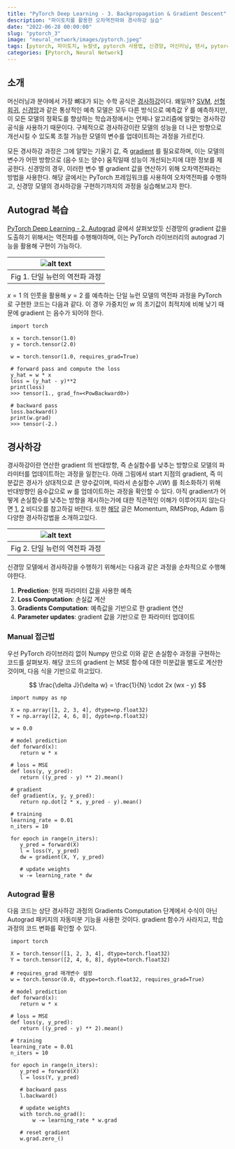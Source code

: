 ```yaml
---
title: "PyTorch Deep Learning - 3. Backpropagation & Gradient Descent"
description: "파이토치를 활용한 오차역전파와 경사하강 실습"
date: "2022-06-28 00:00:00"
slug: "pytorch_3"
image: "neural_network/images/pytorch.jpeg"
tags: [pytorch, 파이토치, 뉴럴넷, pytorch 사용법, 신경망, 머신러닝, 텐서, pytorch tensor]
categories: [Pytorch, Neural Network]
---
```

## 소개

머신러닝과 분야에서 가장 뼈대가 되는 수학 공식은 [경사하강](https://ko.wikipedia.org/wiki/%EA%B2%BD%EC%82%AC_%ED%95%98%EA%B0%95%EB%B2%95)이다. 왜일까? [SVM](https://ko.wikipedia.org/wiki/%EC%84%9C%ED%8F%AC%ED%8A%B8_%EB%B2%A1%ED%84%B0_%EB%A8%B8%EC%8B%A0), [선형회귀](https://ko.wikipedia.org/wiki/%EC%84%A0%ED%98%95_%ED%9A%8C%EA%B7%80), [신경망](https://www.ibm.com/kr-ko/cloud/learn/neural-networks)과 같은 통상적인 예측 모델은 모두 다른 방식으로 예측값 $\tilde{Y}$ 를 예측하지만, 이 모든 모델의 정확도를 향상하는 학습과정에서는 언제나 알고리즘에 알맞는 경사하강 공식을 사용하기 때문이다. 구체적으로 경사하강이란 모델의 성능을 더 나은 방향으로 개선시킬 수 있도록 조절 가능한 모델의 변수를 업데이트하는 과정을 가르킨다.

모든 경사하강 과정은 그에 알맞는 기울기 값, 즉 [gradient](https://en.wikipedia.org/wiki/Gradient) 를 필요로하며, 이는 모델의 변수가 어떤 방향으로 (음수 또는 양수) 움직일때 성능이 개선되는지에 대한 정보를 제공한다. 신경망의 경우, 이러한 변수 별 gradient 값을 연산하기 위해 오차역전파라는 방법을 사용한다. 해당 글에서는 PyTorch 프레임워크를 사용하여 오차역전파를 수행하고, 신경망 모델의 경사하강을 구현하기까지의 과정을 실습해보고자 한다.

## Autograd 복습

[PyTorch Deep Learning - 2. Autograd](https://meme2515.github.io/neural_network/pytorch_2/) 글에서 살펴보았듯 신경망의 gradient 값을 도출하기 위해서는 역전파를 수행해야하며, 이는 PyTorch 라이브러리의 autograd 기능을 활용해 구현이 가능하다.

| ![alt text](neural_network/images/pytorch_2_1.png) |
|:--:|
| Fig 1. 단일 뉴런의 역전파 과정 |

$x = 1$ 의 인풋을 활용해 $y = 2$ 를 예측하는 단일 뉴런 모델의 역전파 과정을 PyTorch 로 구현한 코드는 다음과 같다. 이 경우 가중치인 $w$ 의 초기값이 최적치에 비해 낮기 때문에 gradient 는 음수가 되어야 한다.

```
 import torch

 x = torch.tensor(1.0)
 y = torch.tensor(2.0)

 w = torch.tensor(1.0, requires_grad=True)

 # forward pass and compute the loss
 y_hat = w * x
 loss = (y_hat - y)**2
 print(loss)
 >>> tensor(1., grad_fn=<PowBackward0>)

 # backward pass
 loss.backward()
 print(w.grad)
 >>> tensor(-2.)
```

## 경사하강

경사하강이란 연산한 gradient 의 반대방향, 즉 손실함수를 낮추는 방향으로 모델의 파라미터를 업데이트하는 과정을 일컫는다. 아래 그림에서 start 지점의 gradient, 즉 미분값은 경사가 상대적으로 큰 양수값이며, 따라서 손실함수 $J(W)$ 를 최소화하기 위해 반대방향인 음수값으로 $w$ 를 업데이트하는 과정을 확인할 수 있다. 아직 gradient가 어떻게 손실함수를 낮추는 방향을 제시하는가에 대한 직관적인 이해가 이루어지지 않는다면 [1](https://www.youtube.com/watch?v=GEdLNvPIbiM), [2](https://www.youtube.com/watch?v=IHZwWFHWa-w) 비디오를 참고하길 바란다. 또한 [해당](http://localhost:1313/neural_network/optimizer/) 글은 Momentum, RMSProp, Adam 등 다양한 경사하강법을 소개하고있다.

| ![alt text](neural_network/images/pytorch_3_1.png) |
|:--:|
| Fig 2. 단일 뉴런의 역전파 과정 |

신경망 모델에서 경사하강을 수행하기 위해서는 다음과 같은 과정을 순차적으로 수행해야한다.

1. **Prediction**: 현재 파라미터 값을 사용한 예측
2. **Loss Computation**: 손실값 계산
3. **Gradients Computation**: 예측값을 기반으로 한 gradient 연산
4. **Parameter updates**: gradient 값을 기반으로 한 파라미터 업데이트

### Manual 접근법

우선 PyTorch 라이브러리 없이 Numpy 만으로 이와 같은 손실함수 과정을 구현하는 코드를 살펴보자. 해당 코드의 gradient 는 MSE 함수에 대한 미분값을 별도로 계산한 것이며, 다음 식을 기반으로 하고있다.

$$
\frac{\delta J}{\delta w} = \frac{1}{N} \cdot 2x (wx - y)
$$

```
 import numpy as np

 X = np.array([1, 2, 3, 4], dtype=np.float32)
 Y = np.array([2, 4, 6, 8], dypte=np.float32)

 w = 0.0

 # model prediction
 def forward(x):
    return w * x
 
 # loss = MSE
 def loss(y, y_pred):
    return ((y_pred - y) ** 2).mean()

 # gradient
 def gradient(x, y, y_pred):
    return np.dot(2 * x, y_pred - y).mean()

 # training
 learning_rate = 0.01
 n_iters = 10

 for epoch in range(n_iters):
    y_pred = forward(X)
    l = loss(Y, y_pred)
    dw = gradient(X, Y, y_pred)

    # update weights
    w -= learning_rate * dw
```

### Autograd 활용

다음 코드는 상단 경사하강 과정의 Gradients Computation 단계에서 수식이 아닌 Autograd 패키지의 자동미분 기능을 사용한 것이다. gradient 함수가 사라지고, 학습과정의 코드 변화를 확인할 수 있다.

```
 import torch

 X = torch.tensor([1, 2, 3, 4], dtype=torch.float32)
 Y = torch.tensor([2, 4, 6, 8], dypte=torch.float32)

 # requires_grad 매개변수 설정
 w = torch.tensor(0.0, dtype=torch.float32, requires_grad=True)

 # model prediction
 def forward(x):
    return w * x
 
 # loss = MSE
 def loss(y, y_pred):
    return ((y_pred - y) ** 2).mean()

 # training
 learning_rate = 0.01
 n_iters = 10

 for epoch in range(n_iters):
    y_pred = forward(X)
    l = loss(Y, y_pred)

    # backward pass
    l.backward()

    # update weights
    with torch.no_grad():
        w -= learning_rate * w.grad

    # reset gradient
    w.grad.zero_()
```